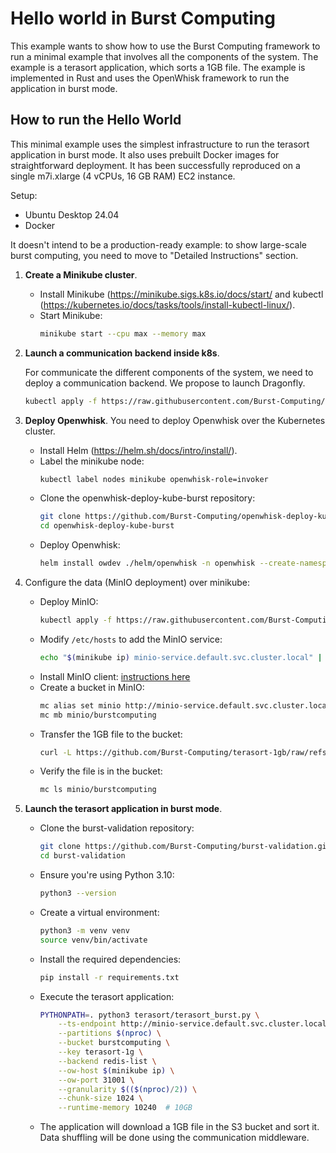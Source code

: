 # Hello world in Burst Computing
This example wants to show how to use the Burst Computing framework to run a minimal example that involves all the components of the system. The example is a terasort application, which sorts a 1GB file. The example is implemented in Rust and uses the OpenWhisk framework to run the application in burst mode.

## How to run the Hello World
This minimal example uses the simplest infrastructure to run the terasort application in burst mode. It also uses prebuilt Docker images for straightforward deployment. It has been successfully reproduced on a single m7i.xlarge (4 vCPUs, 16 GB RAM) EC2 instance.

Setup:
- Ubuntu Desktop 24.04
- Docker

It doesn't intend to be a production-ready example: to show large-scale burst computing, you need to move to "Detailed Instructions" section.

1. **Create a Minikube cluster**.
   - Install Minikube (https://minikube.sigs.k8s.io/docs/start/ and kubectl (https://kubernetes.io/docs/tasks/tools/install-kubectl-linux/).
   - Start Minikube:
        ```bash
        minikube start --cpu max --memory max
        ```

2. **Launch a communication backend inside k8s**.

    For communicate the different components of the system, we need to deploy a communication backend. We propose to launch Dragonfly.
    ```bash
    kubectl apply -f https://raw.githubusercontent.com/Burst-Computing/openwhisk-deploy-kube-burst/refs/heads/master/dragonfly-minikube.yaml
    ```

3. **Deploy Openwhisk**.
You need to deploy Openwhisk over the Kubernetes cluster.
    - Install Helm (https://helm.sh/docs/intro/install/).
    - Label the minikube node:
        ```bash
        kubectl label nodes minikube openwhisk-role=invoker
        ```
    - Clone the openwhisk-deploy-kube-burst repository:
        ```bash
        git clone https://github.com/Burst-Computing/openwhisk-deploy-kube-burst.git
        cd openwhisk-deploy-kube-burst
        ```
    - Deploy Openwhisk:
        ```bash
        helm install owdev ./helm/openwhisk -n openwhisk --create-namespace -f minikube.yaml
        ```

4. Configure the data (MinIO deployment) over minikube:
    - Deploy MinIO:
        ```bash
        kubectl apply -f https://raw.githubusercontent.com/Burst-Computing/openwhisk-deploy-kube-burst/refs/heads/master/minio.yaml
        ```
    - Modify `/etc/hosts` to add the MinIO service:
        ```bash
        echo "$(minikube ip) minio-service.default.svc.cluster.local" | sudo tee -a /etc/hosts
        ```
    - Install MinIO client: [instructions here](https://min.io/docs/minio/linux/reference/minio-mc.html#install-mc)
    - Create a bucket in MinIO:
        ```bash
        mc alias set minio http://minio-service.default.svc.cluster.local:30000 minioadmin minioadmin
        mc mb minio/burstcomputing
        ```
    - Transfer the 1GB file to the bucket:
        ```bash
        curl -L https://github.com/Burst-Computing/terasort-1gb/raw/refs/heads/main/terasort-1g | mc pipe minio/burstcomputing/terasort-1g
        ```
    - Verify the file is in the bucket:
        ```bash
        mc ls minio/burstcomputing
        ```

5. **Launch the terasort application in burst mode**.
    - Clone the burst-validation repository:
        ```bash
        git clone https://github.com/Burst-Computing/burst-validation.git
        cd burst-validation
        ```
    - Ensure you're using Python 3.10:
        ```bash
        python3 --version
        ```
    - Create a virtual environment:
        ```bash
        python3 -m venv venv
        source venv/bin/activate
        ```
    - Install the required dependencies:
        ```bash
        pip install -r requirements.txt
        ```
    - Execute the terasort application:
        ```bash
        PYTHONPATH=. python3 terasort/terasort_burst.py \
            --ts-endpoint http://minio-service.default.svc.cluster.local:30000 \
            --partitions $(nproc) \
            --bucket burstcomputing \
            --key terasort-1g \
            --backend redis-list \
            --ow-host $(minikube ip) \
            --ow-port 31001 \
            --granularity $(($(nproc)/2)) \
            --chunk-size 1024 \
            --runtime-memory 10240  # 10GB
        ```
    - The application will download a 1GB file in the S3 bucket and sort it. Data shuffling will be done using the communication middleware. 



